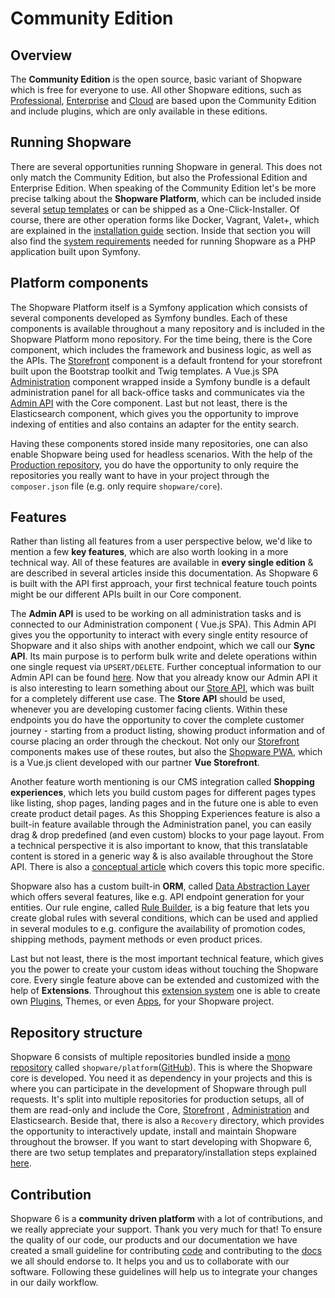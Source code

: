 # Community Edition

## Overview

The **Community Edition** is the open source, basic variant of Shopware which is free for everyone to use. All other Shopware editions, such as [Professional](professional-edition.md), [Enterprise](enterprise-edition/) and [Cloud](../cloud-1.md) are based upon the Community Edition and include plugins, which are only available in these editions.

## Running Shopware

There are several opportunities running Shopware in general. This does not only match the Community Edition, but also the Professional Edition and Enterprise Edition. When speaking of the Community Edition let's be more precise talking about the **Shopware Platform**, which can be included inside several [setup templates](../../guides/installation/overview.md#setup-templates) or can be shipped as a One-Click-Installer. Of course, there are other operation forms like Docker, Vagrant, Valet+, which are explained in the [installation guide](../../guides/installation/) section. Inside that section you will also find the [system requirements](../../guides/installation/overview.md#prerequisites) needed for running Shopware as a PHP application built upon Symfony.

## Platform components

The Shopware Platform itself is a Symfony application which consists of several components developed as Symfony bundles. Each of these components is available throughout a many repository and is included in the Shopware Platform mono repository. For the time being, there is the Core component, which includes the framework and business logic, as well as the APIs. The [Storefront](../../guides/plugins/plugins/storefront/) component is a default frontend for your storefront built upon the Bootstrap toolkit and Twig templates. A Vue.js SPA [Administration](../../concepts/framework/architecture/administration-concept.md) component wrapped inside a Symfony bundle is a default administration panel for all back-office tasks and communicates via the [Admin API](../../resources/references/api-reference/admin-api-reference.md) with the Core component. Last but not least, there is the Elasticsearch component, which gives you the opportunity to improve indexing of entities and also contains an adapter for the entity search.

Having these components stored inside many repositories, one can also enable Shopware being used for headless scenarios. With the help of the [Production repository](https://github.com/shopware/production), you do have the opportunity to only require the repositories you really want to have in your project through the `composer.json` file \(e.g. only require `shopware/core`\).

## Features

Rather than listing all features from a user perspective below, we'd like to mention a few **key features**, which are also worth looking in a more technical way. All of these features are available in **every single edition** & are described in several articles inside this documentation. As Shopware 6 is built with the API first approach, your first technical feature touch points might be our different APIs built in our Core component.

The **Admin API** is used to be working on all administration tasks and is connected to our Administration component \( Vue.js SPA\). This Admin API gives you the opportunity to interact with every single entity resource of Shopware and it also ships with another endpoint, which we call our **Sync API**. Its main purpose is to perform bulk write and delete operations within one single request via `UPSERT/DELETE`. Further conceptual information to our Admin API can be found [here](../../guides/integrations-api/admin-api/). Now that you already know our Admin API it is also interesting to learn something about our [Store API](../../concepts/api/store-api.md), which was built for a completely different use case. The **Store API** should be used, whenever you are developing customer facing clients. Within these endpoints you do have the opportunity to cover the complete customer journey - starting from a product listing, showing product information and of course placing an order through the checkout. Not only our [Storefront](../../guides/plugins/plugins/storefront/) components makes use of these routes, but also the [Shopware PWA](../pwa-1.md), which is a Vue.js client developed with our partner **Vue Storefront**.

Another feature worth mentioning is our CMS integration called **Shopping experiences**, which lets you build custom pages for different pages types like listing, shop pages, landing pages and in the future one is able to even create product detail pages. As this Shopping Experiences feature is also a built-in feature available through the Administration panel, you can easily drag & drop predefined \(and even custom\) blocks to your page layout. From a technical perspective it is also important to know, that this translatable content is stored in a generic way & is also available throughout the Store API. There is also a [conceptual article](../../concepts/commerce/core/shopping-experiences-cms.md) which covers this topic more specific.

Shopware also has a custom built-in **ORM**, called [Data Abstraction Layer](../../concepts/framework/data-abstraction-layer.md) which offers several features, like e.g. API endpoint generation for your entities. Our rule engine, called [Rule Builder](../../concepts/framework/rules.md), is a big feature that lets you create global rules with several conditions, which can be used and applied in several modules to e.g. configure the availability of promotion codes, shipping methods, payment methods or even product prices.

Last but not least, there is the most important technical feature, which gives you the power to create your custom ideas without touching the Shopware core. Every single feature above can be extended and customized with the help of **Extensions**. Throughout this [extension system](../../concepts/extensions/) one is able to create own [Plugins](../../concepts/extensions/plugins-concept.md), Themes, or even [Apps](../../concepts/extensions/apps-concept.md), for your Shopware project.

## Repository structure

Shopware 6 consists of multiple repositories bundled inside a [mono repository](https://www.atlassian.com/git/tutorials/monorepos) called `shopware/platform`\([GitHub](https://github.com/shopware/platform)\). This is where the Shopware core is developed. You need it as dependency in your projects and this is where you can participate in the development of Shopware through pull requests. It's split into multiple repositories for production setups, all of them are read-only and include the Core, [Storefront](../../guides/plugins/plugins/storefront/) , [Administration](../../concepts/framework/architecture/administration-concept.md) and Elasticsearch. Beside that, there is also a `Recovery` directory, which provides the opportunity to interactively update, install and maintain Shopware throughout the browser. If you want to start developing with Shopware 6, there are two setup templates and preparatory/installation steps explained [here](../../guides/installation/overview.md#setup-templates).

## Contribution

Shopware 6 is a **community driven platform** with a lot of contributions, and we really appreciate your support. Thank you very much for that! To ensure the quality of our code, our products and our documentation we have created a small guideline for contributing [code](../../resources/guidelines/code/contribution.md) and contributing to the [docs](../../resources/guidelines/documentation/) we all should endorse to. It helps you and us to collaborate with our software. Following these guidelines will help us to integrate your changes in our daily workflow.
